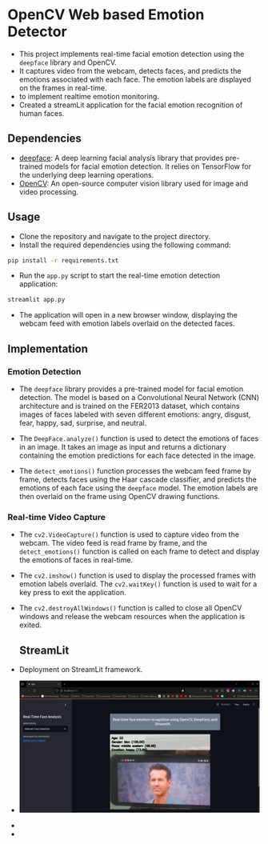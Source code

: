 # OpenCV Web based Emotion Detector
- This project implements real-time facial emotion detection using the `deepface` library and OpenCV.
- It captures video from the webcam, detects faces, and predicts the emotions associated with each face. The emotion labels are displayed on the frames in real-time.
- to implement realtime emotion monitoring.
- Created a streamLit application for the facial emotion recognition of human faces.

## Dependencies
- [deepface](https://github.com/serengil/deepface): A deep learning facial analysis library that provides pre-trained models for facial emotion detection. It relies on TensorFlow for the underlying deep learning operations.
- [OpenCV](https://opencv.org/): An open-source computer vision library used for image and video processing.

## Usage
- Clone the repository and navigate to the project directory.
- Install the required dependencies using the following command:
```bash
pip install -r requirements.txt
```

- Run the `app.py` script to start the real-time emotion detection application:
```bash
streamlit app.py
```

- The application will open in a new browser window, displaying the webcam feed with emotion labels overlaid on the detected faces.

## Implementation

### Emotion Detection

- The `deepface` library provides a pre-trained model for facial emotion detection. The model is based on a Convolutional Neural Network (CNN) architecture and is trained on the FER2013 dataset, which contains images of faces labeled with seven different emotions: angry, disgust, fear, happy, sad, surprise, and neutral.

- The `DeepFace.analyze()` function is used to detect the emotions of faces in an image. It takes an image as input and returns a dictionary containing the emotion predictions for each face detected in the image.

- The `detect_emotions()` function processes the webcam feed frame by frame, detects faces using the Haar cascade classifier, and predicts the emotions of each face using the `deepface` model. The emotion labels are then overlaid on the frame using OpenCV drawing functions.

### Real-time Video Capture

- The `cv2.VideoCapture()` function is used to capture video from the webcam. The video feed is read frame by frame, and the `detect_emotions()` function is called on each frame to detect and display the emotions of faces in real-time.

- The `cv2.imshow()` function is used to display the processed frames with emotion labels overlaid. The `cv2.waitKey()` function is used to wait for a key press to exit the application.

- The `cv2.destroyAllWindows()` function is called to close all OpenCV windows and release the webcam resources when the application is exited.

  ## StreamLit
- Deployment on StreamLit framework.
- ![teat](ryan.png)
- 
- 

